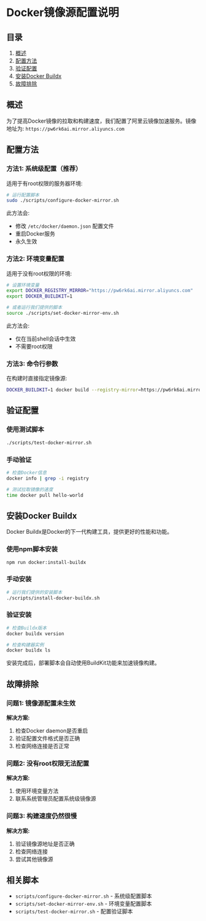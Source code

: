 # Docker镜像源配置说明

## 目录

1. [概述](#概述)
2. [配置方法](#配置方法)
3. [验证配置](#验证配置)
4. [安装Docker Buildx](#安装Docker-Buildx)
5. [故障排除](#故障排除)

## 概述

为了提高Docker镜像的拉取和构建速度，我们配置了阿里云镜像加速服务。镜像地址为: `https://pw6rk6ai.mirror.aliyuncs.com`

## 配置方法

### 方法1: 系统级配置（推荐）

适用于有root权限的服务器环境:

```bash
# 运行配置脚本
sudo ./scripts/configure-docker-mirror.sh
```

此方法会:
- 修改 `/etc/docker/daemon.json` 配置文件
- 重启Docker服务
- 永久生效

### 方法2: 环境变量配置

适用于没有root权限的环境:

```bash
# 设置环境变量
export DOCKER_REGISTRY_MIRROR="https://pw6rk6ai.mirror.aliyuncs.com"
export DOCKER_BUILDKIT=1

# 或者运行我们提供的脚本
source ./scripts/set-docker-mirror-env.sh
```

此方法会:
- 仅在当前shell会话中生效
- 不需要root权限

### 方法3: 命令行参数

在构建时直接指定镜像源:

```bash
DOCKER_BUILDKIT=1 docker build --registry-mirror=https://pw6rk6ai.mirror.aliyuncs.com -t loan-app -f Dockerfile.prod .
```

## 验证配置

### 使用测试脚本

```bash
./scripts/test-docker-mirror.sh
```

### 手动验证

```bash
# 检查Docker信息
docker info | grep -i registry

# 测试拉取镜像的速度
time docker pull hello-world
```

## 安装Docker Buildx

Docker Buildx是Docker的下一代构建工具，提供更好的性能和功能。

### 使用npm脚本安装

```bash
npm run docker:install-buildx
```

### 手动安装

```bash
# 运行我们提供的安装脚本
./scripts/install-docker-buildx.sh
```

### 验证安装

```bash
# 检查Buildx版本
docker buildx version

# 检查构建器实例
docker buildx ls
```

安装完成后，部署脚本会自动使用BuildKit功能来加速镜像构建。

## 故障排除

### 问题1: 镜像源配置未生效

**解决方案:**
1. 检查Docker daemon是否重启
2. 验证配置文件格式是否正确
3. 检查网络连接是否正常

### 问题2: 没有root权限无法配置

**解决方案:**
1. 使用环境变量方法
2. 联系系统管理员配置系统级镜像源

### 问题3: 构建速度仍然很慢

**解决方案:**
1. 验证镜像源地址是否正确
2. 检查网络连接
3. 尝试其他镜像源

## 相关脚本

- `scripts/configure-docker-mirror.sh` - 系统级配置脚本
- `scripts/set-docker-mirror-env.sh` - 环境变量配置脚本
- `scripts/test-docker-mirror.sh` - 配置验证脚本